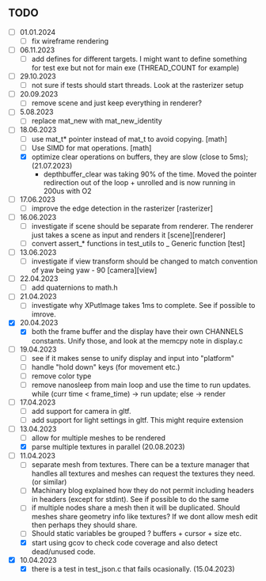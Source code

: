 ## TODO

- [ ] 01.01.2024
    - [ ] fix wireframe rendering
- [ ] 06.11.2023
    - [ ] add defines for different targets. I might want to define something for test exe but not for main exe (THREAD_COUNT for example)
- [ ] 29.10.2023
    - [ ] not sure if tests should start threads. Look at the rasterizer setup
- [ ] 20.09.2023
    - [ ] remove scene and just keep everything in renderer?
- [ ] 5.08.2023
    - [ ] replace mat_new with mat_new_identity
- [ ] 18.06.2023
	- [ ] use mat_t* pointer instead of mat_t to avoid copying. [math]
	- [ ] Use SIMD for mat operations. [math]
	- [x] optimize clear operations on buffers, they are slow (close to 5ms); (21.07.2023)
		- depthbuffer_clear was taking 90% of the time. Moved the pointer redirection out of the loop + unrolled and is now running in 200us with O2
- [ ] 17.06.2023
	- [ ] improve the edge detection in the rasterizer [rasterizer]
- [ ] 16.06.2023
	- [ ] investigate if scene should be separate from renderer. The renderer just takes a scene as input and renders it [scene][renderer]
	- [ ] convert assert_* functions in test_utils to _ Generic function [test]
- [ ] 13.06.2023
	- [ ] investigate if view transform should be changed to match convention of yaw being yaw - 90 [camera][view]
- [ ] 22.04.2023
	- [ ] add quaternions to math.h
- [ ] 21.04.2023
	- [ ] investigate why XPutImage takes 1ms to complete. See if possible to imrove.
- [x] 20.04.2023
	- [x] both the frame buffer and the display have their own CHANNELS constants. Unify those,
		  and look at the memcpy note in display.c
- [ ] 19.04.2023
	- [ ] see if it makes sense to unify display and input into "platform"
	- [ ] handle "hold down" keys (for movement etc.)
	- [ ] remove color type
	- [ ] remove nanosleep from main loop and use the time to run updates. while (curr time < frame_time) -> run update; else -> render
- [ ] 17.04.2023
	- [ ] add support for camera in gltf.
	- [ ] add support for light settings in gltf. This might require extension
- [ ] 13.04.2023
	- [ ] allow for multiple meshes to be rendered
	- [x] parse multiple textures in parallel (20.08.2023)
- [ ] 11.04.2023 
	- [ ] separate mesh from textures. There can be a texture manager that handles all textures 
	and meshes can request the textures they need. (or similar)
	- [ ] Machinary blog explained how they do not permit including headers in headers (except for stdint). See if possible to do the same
	- [ ] if multiple nodes share a mesh then it will be duplicated. Should meshes share geometry info like textures? If we dont allow mesh edit then perhaps they should share.
	- [ ] Should static variables be grouped ? buffers + cursor + size etc.
	- [x] start using gcov to check code coverage and also detect dead/unused code.
- [x] 10.04.2023
	- [x] there is a test in test_json.c that fails ocasionally. (15.04.2023)
